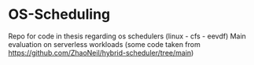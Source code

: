 # OS-Scheduling
Repo for code in thesis regarding os schedulers (linux - cfs - eevdf)
Main evaluation on serverless workloads
(some code taken from https://github.com/ZhaoNeil/hybrid-scheduler/tree/main)
